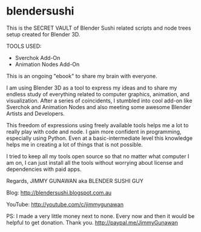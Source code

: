 blendersushi
============

This is the SECRET VAULT of Blender Sushi related scripts and node trees setup created for Blender 3D.

TOOLS USED:
- Sverchok Add-On
- Animation Nodes Add-On

This is an ongoing "ebook" to share my brain with everyone.

I am using Blender 3D as a tool to express my ideas and to share my endless study of everything related to computer graphics, animation, and visualization. After a series of coincidents, I stumbled into cool add-on like Sverchok and Animation Nodes and also meeting some awesome Blender Artists and Developers.

This freedom of expressions using freely available tools helps me a lot to really play with code and node. I gain more confident in programming, especially using Python. Even at a basic-intermediate level this knowledge helps me in creating a lot of things that is not possible.

I tried to keep all my tools open source so that no matter what computer I am on, I can just install all the tools without worrying about license and dependencies with paid apps.

Regards,
JIMMY GUNAWAN aka BLENDER SUSHI GUY

Blog:
http://blendersushi.blogspot.com.au

YouTube:
http://youtube.com/c/jimmygunawan

PS: I made a very little money next to none. Every now and then it would be helpful to get donation. Thank you.
http://paypal.me/JimmyGunawan 
